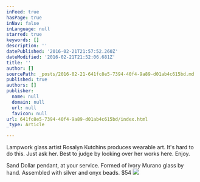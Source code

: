 ```yaml
---
inFeed: true
hasPage: true
inNav: false
inLanguage: null
starred: true
keywords: []
description: ''
datePublished: '2016-02-21T21:57:52.260Z'
dateModified: '2016-02-21T21:52:06.681Z'
title: ''
author: []
sourcePath: _posts/2016-02-21-641fc8e5-7394-40f4-9a89-d01ab4c615bd.md
published: true
authors: []
publisher:
  name: null
  domain: null
  url: null
  favicon: null
url: 641fc8e5-7394-40f4-9a89-d01ab4c615bd/index.html
_type: Article

---
```

Lampwork glass artist Rosalyn Kutchins produces wearable art. It's hard to do this. Just ask her. Best to judge by looking over her works here. Enjoy.

Sand Dollar pendant, at your service. Formed of ivory Murano glass by hand. Assembled with silver and onyx beads. $54
![](https://the-grid-user-content.s3-us-west-2.amazonaws.com/47e10285-0a68-406c-8e75-6f9fb3b8ca8f.jpg)